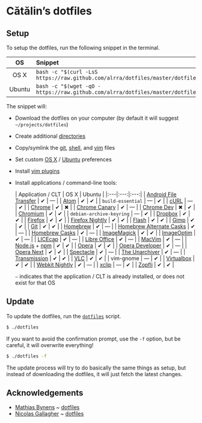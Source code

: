 # Cătălin’s dotfiles

## Setup

To setup the dotfiles, run the following snippet in the terminal.

| OS | Snippet |
|:---:|:---|
| OS X | `bash -c "$(curl -LsS https://raw.github.com/alrra/dotfiles/master/dotfiles)"` |
| Ubuntu | `bash -c "$(wget -qO - https://raw.github.com/alrra/dotfiles/master/dotfiles)"` |

The snippet will:

* Download the dotfiles on your computer (by default it will suggest `~/projects/dotfiles`)
* Create additional [directories](https://github.com/alrra/dotfiles/blob/29bdcbc72260321013d89654283000666052be83/lib/dotfiles.sh#L29-L34)
* Copy/symlink the [git](git), [shell](shell), and [vim](vim) files
* Set custom [OS X](os/os_x/set_preferences.sh) / [Ubuntu](os/ubuntu/set_preferences.sh) preferences
* Install [vim plugins](vim/vim/plugins)
* Install applications / command-line tools:

  | Application / CLT | OS X | Ubuntu |
|:---|:---:|:---:|
| [Android File Transfer](http://www.android.com/filetransfer/) | ✔ | — |
| [Atom](https://atom.io/) | ✔ | ✔ |
| `build-essential` | — | ✔ |
| [cURL](http://curl.haxx.se/) | ― | ✔ |
| [Chrome](https://www.google.com/chrome) | ✔ | ✖ |
| [Chrome Canary](https://www.google.com/intl/en/chrome/browser/canary.html) | ✔ | — |
| [Chrome Dev](http://www.chromium.org/getting-involved/dev-channel) | ✖ |  ✔ |
| [Chromium](http://www.chromium.org/) | ✔ | ✔ |
| `debian-archive-keyring` | ― | ✔ |
| [Dropbox](https://www.dropbox.com/) | ✔ | ✔ |
| [Firefox](http://www.mozilla.org/firefox/) | ✔ | ✔ |
| [Firefox Nightly](http://nightly.mozilla.org/) | ✔ | ✔ |
| [Flash](http://get.adobe.com/flashplayer/) | ✔ | ✔ |
| [Gimp](http://www.gimp.org/) | ✔ | ✔ |
| [Git](http://git-scm.com/) | ✔ | ✔ |
| [Homebrew](http://brew.sh/) | ✔ | ― |
| [Homebrew Alternate Casks](https://github.com/caskroom/homebrew-versions) | ✔ | ― |
| [Homebrew Casks](http://caskroom.io/) | ✔ | ― |
| [ImageMagick](http://www.imagemagick.org/) | ✔ | ✔ |
| [ImageOptim](http://imageoptim.com/) | ✔ | ― |
| [LICEcap](http://www.cockos.com/licecap/) | ✔ | ― |
| [Libre Office](https://www.libreoffice.org/) | ✔ | ― |
| [MacVim](https://code.google.com/p/macvim/) | ✔ | ― |
| [Node.js](http://nodejs.org/) + [npm](https://www.npmjs.org/) | ✔ | ✔ |
| [Opera](http://www.opera.com/) | ✔ | ✔ |
| [Opera Developer](http://www.opera.com/developer) | ✔ | ― |
| [Opera Next](http://www.opera.com/next) | ✔ | ✔ |
| [Spectacle](http://spectacleapp.com/) | ✔ | ― |
| [The Unarchiver](http://wakaba.c3.cx/s/apps/unarchiver) | ✔ | ― |
| [Transmission](http://www.transmissionbt.com/) | ✔ | ✔ |
| [VLC](http://www.videolan.org/vlc/index.html) | ✔ | ✔ |
| vim-gnome | ― | ✔ |
| [Virtualbox](https://www.virtualbox.org/) | ✔ | ✔ |
| [Webkit Nightly](http://nightly.webkit.org/) | ✔ | ― |
| [xclip](http://sourceforge.net/projects/xclip/) | ― | ✔ |
| [Zopfli](http://code.google.com/p/zopfli/) | ✔ | ✔ |

  `―` indicates that the application / CLT is already installed, or does not
      exist for that OS


## Update

To update the dotfiles, run the [`dotfiles`](dotfiles) script.

```bash
$ ./dotfiles
```

If you want to avoid the confirmation prompt, use the `-f` option, but be
careful, it will overwrite everything!

```bash
$ ./dotfiles -f
```

The update process will try to do basically the same things as setup, but
instead of downloading the dotfiles, it will just fetch the latest changes.

## Acknowledgements

* [Mathias Bynens](https://github.com/mathiasbynens) ~
  [dotfiles](https://github.com/mathiasbynens/dotfiles)
* [Nicolas Gallagher](https://github.com/necolas) ~
  [dotfiles](https://github.com/necolas/dotfiles)
